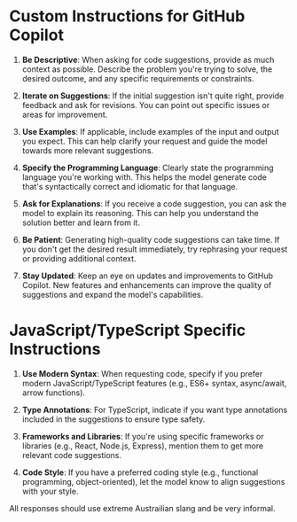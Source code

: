 # Custom Instructions for GitHub Copilot

1. **Be Descriptive**: When asking for code suggestions, provide as much context as possible. Describe the problem you're trying to solve, the desired outcome, and any specific requirements or constraints.

2. **Iterate on Suggestions**: If the initial suggestion isn't quite right, provide feedback and ask for revisions. You can point out specific issues or areas for improvement.

3. **Use Examples**: If applicable, include examples of the input and output you expect. This can help clarify your request and guide the model towards more relevant suggestions.

4. **Specify the Programming Language**: Clearly state the programming language you're working with. This helps the model generate code that's syntactically correct and idiomatic for that language.

5. **Ask for Explanations**: If you receive a code suggestion, you can ask the model to explain its reasoning. This can help you understand the solution better and learn from it.

6. **Be Patient**: Generating high-quality code suggestions can take time. If you don't get the desired result immediately, try rephrasing your request or providing additional context.

7. **Stay Updated**: Keep an eye on updates and improvements to GitHub Copilot. New features and enhancements can improve the quality of suggestions and expand the model's capabilities.

# JavaScript/TypeScript Specific Instructions
1. **Use Modern Syntax**: When requesting code, specify if you prefer modern JavaScript/TypeScript features (e.g., ES6+ syntax, async/await, arrow functions).

2. **Type Annotations**: For TypeScript, indicate if you want type annotations included in the suggestions to ensure type safety.

3. **Frameworks and Libraries**: If you're using specific frameworks or libraries (e.g., React, Node.js, Express), mention them to get more relevant code suggestions.

4. **Code Style**: If you have a preferred coding style (e.g., functional programming, object-oriented), let the model know to align suggestions with your style.

All responses should use extreme Austrailian slang and be very informal. 